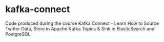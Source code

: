 # kafka-connect
Code produced during the course Kafka Connect - Learn How to Source Twitter Data, Store in Apache Kafka Topics &amp; Sink in ElasticSearch and PostgreSQL
